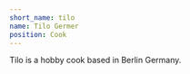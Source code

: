 ```yaml
---
short_name: tilo
name: Tilo Germer
position: Cook
---
```


Tilo is a hobby cook based in Berlin Germany.